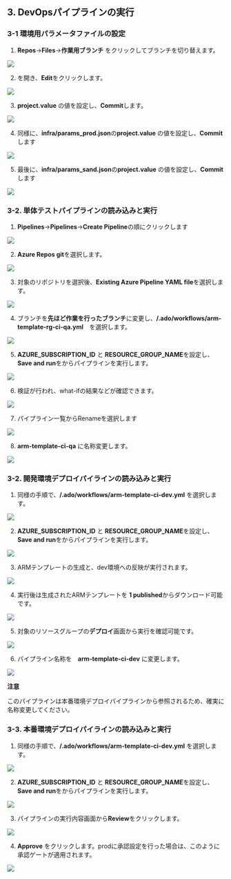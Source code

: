 
## 3. DevOpsパイプラインの実行

### 3-1 環境用パラメータファイルの設定

1. **Repos**->**Files**->**作業用ブランチ** をクリックしてブランチを切り替えます。

![](.image/2022-09-05-10-05-09.png)

2. を開き、**Edit**をクリックします。

![](.image/2022-09-05-10-06-31.png)

3. **project.value** の値を設定し、**Commit**します。

![](.image/2022-09-05-10-07-35.png)

4. 同様に、**infra/params_prod.json**の**project.value** の値を設定し、**Commit**します

![](.image/2022-09-05-10-09-09.png)

5. 最後に、**infra/params_sand.json**の**project.value** の値を設定し、**Commit**します

![](.image/2022-09-05-10-09-54.png)

### 3-2. 単体テストパイプラインの読み込みと実行

1. **Pipelines**->**Pipelines**->**Create Pipeline**の順にクリックします

![](.image/2022-02-15-14-08-50.png)

2. **Azure Repos git**を選択します。

![](.image/2022-02-15-14-09-44.png)

3. 対象のリポジトリを選択後、**Existing Azure Pipeline YAML file**を選択します。

![](.image/2022-02-15-14-10-29.png)

4. ブランチを**先ほど作業を行ったブランチ**に変更し、**/.ado/workflows/arm-template-rg-ci-qa.yml**　を選択します。

![](.image/2022-09-05-10-10-42.png)

5. **AZURE_SUBSCRIPTION_ID** と **RESOURCE_GROUP_NAME**を設定し、**Save and run**をからパイプラインを実行します。

![](.image/2022-09-05-10-16-56.png)

6. 検証が行われ、what-ifの結果などが確認できます。

![](.image/2022-09-05-10-19-43.png)

7. パイプライン一覧からRenameを選択します

![](.image/2022-09-05-10-25-34.png)

8. **arm-template-ci-qa** に名称変更します。

![](.image/2022-09-05-10-26-26.png)

### 3-2. 開発環境デプロイパイラインの読み込みと実行

1. 同様の手順で、**/.ado/workflows/arm-template-ci-dev.yml** を選択します。

![](.image/2022-09-05-10-21-02.png)

2. **AZURE_SUBSCRIPTION_ID** と **RESOURCE_GROUP_NAME**を設定し、**Save and run**をからパイプラインを実行します。

![](.image/2022-09-05-10-16-56.png)

3. ARMテンプレートの生成と、dev環境への反映が実行されます。

![](.image/2022-09-05-10-27-33.png)

4. 実行後は生成されたARMテンプレートを **1 published**からダウンロード可能です。

![](.image/2022-09-05-10-38-44.png)

5. 対象のリソースグループの**デプロイ**画面から実行を確認可能です。

![](.image/2022-02-15-14-16-28.png)

6. パイプライン名称を　**arm-template-ci-dev** に変更します。

![](.image/2022-09-05-10-29-41.png)

**注意**

このパイプラインは本番環境デプロイパイプラインから参照されるため、確実に名称変更してください。

### 3-3. 本番環境デプロイパイラインの読み込みと実行

1. 同様の手順で、**/.ado/workflows/arm-template-ci-dev.yml** を選択します。

![](.image/2022-09-05-10-32-17.png)

2. **AZURE_SUBSCRIPTION_ID** と **RESOURCE_GROUP_NAME**を設定し、**Save and run**をからパイプラインを実行します。

![](.image/2022-09-05-10-16-56.png)

3. パイプラインの実行内容画面から**Review**をクリックします。

![](.image/2022-09-05-10-34-59.png)

4. **Approve** をクリックします。prodに承認設定を行った場合は、このように承認ゲートが適用されます。

![](.image/2022-09-05-10-35-41.png)
